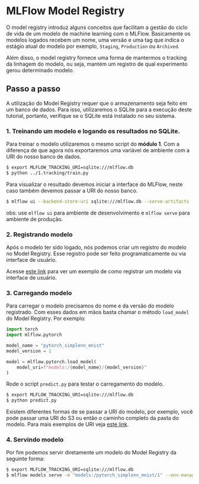 # MLFlow Model Registry

O model registry introduz alguns conceitos que facilitam a gestão do ciclo de vida de um modelo de machine learning com o MLFlow. Basicamente os modelos logados recebem um nome, uma versão e uma tag que indica o estágio atual do modelo por exemplo, `Staging`, `Production` ou `Archived`.

Além disso, o model registry fornece uma forma de mantermos o tracking da linhagem do modelo, ou seja, mantém um registro de qual experimento gerou determinado modelo.

## Passo a passo

A utilização do Model Registry requer que o armazenamento seja feito em um banco de dados. Para isso, utilizaremos o SQLite para a execução deste tutorial, portanto, verifique se o SQLite está instalado no seu sistema.

### 1. Treinando um modelo e logando os resultados no SQLite.

Para treinar o modelo utilizaremos o mesmo script do **módulo 1**. Com a diferença de que agora nós exportaremos uma variável de ambiente com a URI do nosso banco de dados.

```bash
$ export MLFLOW_TRACKING_URI=sqlite:///mlflow.db
$ python ../1.tracking/train.py 
```

Para visualizar o resultado devemos iniciar a interface do MLFlow, neste caso também devemos passar a URI do nosso banco.

```bash
$ mlflow ui --backend-store-uri sqlite:///mlflow.db --serve-artifacts
```

obs: use `mlflow ui` para ambiente de desenvolvimento e `mlflow serve` para ambiente de produção.


### 2. Registrando modelo

Após o modelo ter sido logado, nós podemos criar um registro do modelo no Model Registry. Esse registro pode ser feito programaticamente ou via interface de usuário.

Acesse [este link](https://mlflow.org/docs/latest/model-registry.html#ui-workflow) para ver um exemplo de como registrar um modelo via interface de usuário.


### 3. Carregando modelo

Para carregar o modelo precisamos do nome e da versão do modelo registrado. Com esses dados em mãos basta chamar o método `load_model` do Model Registry. Por exemplo:

```python
import torch
import mlflow.pytorch

model_name = "pytorch_simplenn_mnist"
model_version = 1

model = mlflow.pytorch.load_model(
    model_uri=f"models:/{model_name}/{model_version}"
)
```

Rode o script `predict.py` para testar o carregamento do modelo.

```bash
$ export MLFLOW_TRACKING_URI=sqlite:///mlflow.db
$ python predict.py
```

Existem diferentes formas de se passar a URI do modelo, por exemplo, você pode passar uma URI do S3 ou então o caminho completo da pasta do modelo. Para mais exemplos de URI veja [este link](https://mlflow.org/docs/latest/python_api/mlflow.pytorch.html#mlflow.pytorch.load_model).

### 4. Servindo modelo

Por fim podemos servir diretamente um modelo do Model Registry da seguinte forma:

```bash
$ export MLFLOW_TRACKING_URI=sqlite:///mlflow.db
$ mlflow models serve -m "models:/pytorch_simplenn_mnist/1" --env-manager=virtualenv --enable-mlserver
```